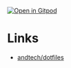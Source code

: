 [![Open in Gitpod](https://gitpod.io/button/open-in-gitpod.svg)](https://gitpod.io/#https://github.com/andrewmjordan/gitpad)

# Links
* [andtech/dotfiles](https://gitlab.com/andtech/dotfiles/-/blob/master/README.md)
